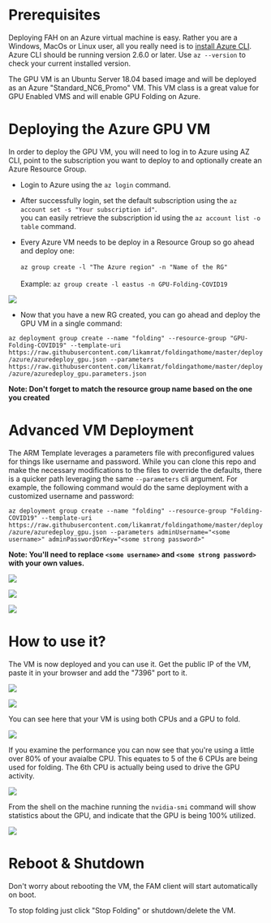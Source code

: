 # Prerequisites

Deploying FAH on an Azure virtual machine is easy. Rather you are a Windows, MacOs or Linux user, all you really need is to [install Azure CLI](https://docs.microsoft.com/en-us/cli/azure/install-azure-cli?view=azure-cli-latest). Azure CLI should be running version 2.6.0 or later. Use ```az --version``` to check your current installed version.

The GPU VM is an Ubuntu Server 18.04 based image and will be deployed as an Azure "Standard_NC6_Promo" VM.  This VM class is a great value for GPU Enabled VMS and will enable GPU Folding on Azure. 

# Deploying the Azure GPU VM

In order to deploy the GPU VM, you will need to log in to Azure using AZ CLI, point to the subscription you want to deploy to and optionally create an Azure Resource Group.

* Login to Azure using the ```az login``` command.

* After successfully login, set the default subscription using the ```az account set -s "Your subscription id"```.<br> you can easily retrieve the subscription id using the ```az account list -o table``` command. 

* Every Azure VM needs to be deploy in a Resource Group so go ahead and deploy one: <br>   
```az group create -l "The Azure region" -n "Name of the RG"``` <br>   
Example: ```az group create -l eastus -n GPU-Folding-COVID19```

![](../img/Azure/rg_01.png)

* Now that you have a new RG created, you can go ahead and deploy the GPU VM in a single command: <br>

```az deployment group create --name "folding" --resource-group "GPU-Folding-COVID19" --template-uri https://raw.githubusercontent.com/likamrat/foldingathome/master/deploy/azure/azuredeploy_gpu.json --parameters https://raw.githubusercontent.com/likamrat/foldingathome/master/deploy/azure/azuredeploy_gpu.parameters.json```

**Note: Don't forget to match the resource group name based on the one you created**

# Advanced VM Deployment

The ARM Template leverages a parameters file with preconfigured values for things like username and password.   While you can clone this repo and make the necessary modifications to the files to override the defaults, there is a quicker path leveraging the same ```--parameters``` cli argument.  For example, the following command would do the same deployment with a customized username and password:

```az deployment group create --name "folding" --resource-group "Folding-COVID19" --template-uri https://raw.githubusercontent.com/likamrat/foldingathome/master/deploy/azure/azuredeploy_gpu.json --parameters adminUsername="<some username>" adminPasswordOrKey="<some strong password>" ```

**Note:  You'll need to replace ```<some username>``` and ```<some strong password>``` with your own values.**

![](../img/Azure/az_01.png)

![](../img/Azure/az_02.png)

![](../img/Azure/az_03.png)

# How to use it?

The VM is now deployed and you can use it. Get the public IP of the VM, paste it in your browser and add the "7396" port to it. 

![](../img/Azure/deployed_01.png)

![](../img/Azure/deployed_02.png)

You can see here that your VM is using both CPUs and a GPU to fold.

![](../img/Azure/deployed_03gpu.png)

If you examine the performance you can now see that you're using a little over 80% of your avaialbe CPU.  This equates to 5 of the 6 CPUs are being used for folding.  The 6th CPU is actually being used to drive the GPU activity.

![](../img/Azure/perf_01gpu.png)

From the shell on the machine running the ```nvidia-smi``` command will show statistics about the GPU, and indicate that the GPU is being 100% utilized.

![](../img/Azure/perf_02gpu.png)

# Reboot & Shutdown

Don't worry about rebooting the VM, the FAM client will start automatically on boot. 

To stop folding just click "Stop Folding" or shutdown/delete the VM. 
